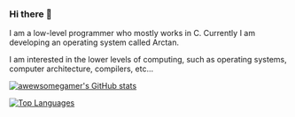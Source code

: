 ### Hi there 👋

I am a low-level programmer who mostly works in C.
Currently I am developing an operating system called Arctan.

I am interested in the lower levels of computing, such as operating systems, computer architecture, compilers, etc...

[![awewsomegamer's GitHub stats](https://github-readme-stats.vercel.app/api?username=awewsomegamer&theme=transparent)](https://github.com/anuraghazra/github-readme-stats)

[![Top Languages](https://github-readme-stats.vercel.app/api/top-langs/?username=awewsomegamer&theme=transparent)](https://github.com/anuraghazra/github-readme-stats)

<!--
**awewsomegamer/awewsomegamer** is a ✨ _special_ ✨ repository because its `README.md` (this file) appears on your GitHub profile.

Here are some ideas to get you started:

- 🔭 I’m currently working on ...
- 🌱 I’m currently learning ...
- 👯 I’m looking to collaborate on ...
- 🤔 I’m looking for help with ...
- 💬 Ask me about ...
- 📫 How to reach me: ...
- 😄 Pronouns: ...
- ⚡ Fun fact: ...
-->
